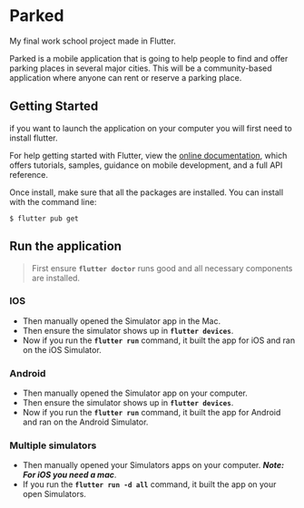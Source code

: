 # Parked

My final work school project made in Flutter.

Parked is a mobile application that is going to help people to find and offer parking places in several major cities. This will be a community-based application where anyone can rent or reserve a parking place.

## Getting Started

if you want to launch the application on your computer you will first need to install flutter.

For help getting started with Flutter, view the
[online documentation](https://flutter.dev/docs), which offers tutorials,
samples, guidance on mobile development, and a full API reference.

Once install, make sure that all the packages are installed. You can install with the command line:

```
$ flutter pub get
```
## Run the application 

> First ensure **`flutter doctor`** runs good and all necessary components are installed.

### IOS

* Then manually opened the Simulator app in the Mac.
* Then ensure the simulator shows up in **`flutter devices`**.
* Now if you run the **`flutter run`** command, it built the app for iOS and ran on the iOS Simulator.

### Android

* Then manually opened the Simulator app on your computer.
* Then ensure the simulator shows up in **`flutter devices`**.
* Now if you run the **`flutter run`** command, it built the app for Android and ran on the Android Simulator.

### Multiple simulators

* Then manually opened your Simulators apps on your computer. **_Note: For iOS you need a mac_**.
* If you run the **`flutter run -d all`** command, it built the app on your open Simulators.

